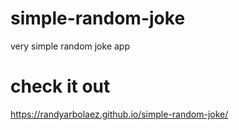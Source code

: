 # simple-random-joke
very simple random joke app 
# check it out
https://randyarbolaez.github.io/simple-random-joke/
